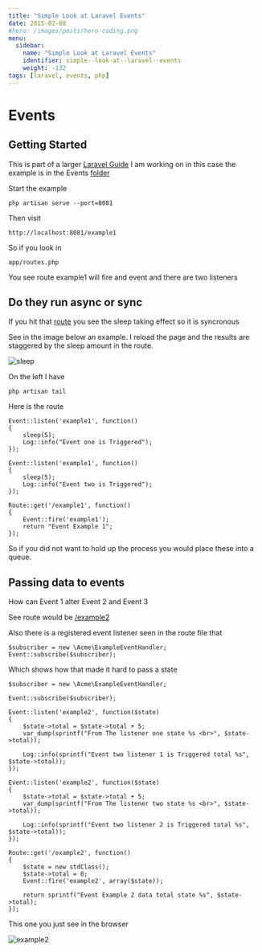```yaml
---
title: "Simple Look at Laravel Events"
date: 2015-02-08
#hero: /images/posts/hero-coding.png
menu:
  sidebar:
    name: "Simple Look at Laravel Events"
    identifier: simple--look-at--laravel--events
    weight: -132
tags: [laravel, events, php]
---
```


# Events

## Getting Started

This is part of a larger [Laravel Guide](https://github.com/alnutile/laravel_guide/blob/master/index.md) I am working on in this case the example is in the Events [folder](https://github.com/alnutile/laravel_guide/tree/master/projects/events)

Start the example

~~~
php artisan serve --port=8081
~~~

Then visit 

~~~
http://localhost:8081/example1
~~~

So if you look in

~~~
app/routes.php
~~~

You see route example1 will fire and event and there are two listeners

## Do they run async or sync

If you hit that [route](http://localhost:8081/example1) you see the sleep taking effect so it is syncronous 

See in the image below an example. I reload the page and the results are staggered by the sleep amount in the route. 

![sleep](https://raw.githubusercontent.com/alnutile/laravel_guide/master/docs/img/events/events_delay.png)

On the left I have 
  
~~~
php artisan tail
~~~

Here is the route

~~~
Event::listen('example1', function()
{
	sleep(5);
	Log::info("Event one is Triggered");
});

Event::listen('example1', function()
{
	sleep(5);
	Log::info("Event two is Triggered");
});

Route::get('/example1', function()
{
	Event::fire('example1');
	return "Event Example 1";
});
~~~

So if you did not want to hold up the process you would place these into a queue.


## Passing data to events

How can Event 1 alter Event 2 and Event 3 

See route would be [/example2](http://localhost:8081/example2)

Also there is a registered event listener seen in the route file
that 

~~~
$subscriber = new \Acme\ExampleEventHandler;
Event::subscribe($subscriber);
~~~

Which shows how that made it hard to pass a state

~~~
$subscriber = new \Acme\ExampleEventHandler;

Event::subscribe($subscriber);

Event::listen('example2', function($state)
{
	$state->total = $state->total + 5;
	var_dump(sprintf("From The listener one state %s <br>", $state->total));

	Log::info(sprintf("Event two listener 1 is Triggered total %s", $state->total));
});

Event::listen('example2', function($state)
{
	$state->total = $state->total + 5;
	var_dump(sprintf("From The listener two state %s <br>", $state->total));

	Log::info(sprintf("Event two listener 2 is Triggered total %s", $state->total));
});

Route::get('/example2', function()
{
	$state = new stdClass();
	$state->total = 0;
	Event::fire('example2', array($state));

	return sprintf("Event Example 2 data total state %s", $state->total);
});
~~~

This one you just see in the browser 

![example2](https://raw.githubusercontent.com/alnutile/laravel_guide/master/docs/img/events/example2.png)